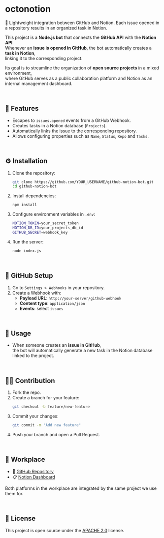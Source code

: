 # octonotion

🐙 Lightweight integration between GitHub and Notion. Each issue opened in a repository results in an organized task in Notion.

This project is a **Node.js bot** that connects the **GitHub API** with the **Notion API**.  
Whenever an **issue is opened in GitHub**, the bot automatically creates a **task in Notion**,  
linking it to the corresponding project.

Its goal is to streamline the organization of **open source projects** in a mixed environment,  
where GitHub serves as a public collaboration platform and Notion as an internal management dashboard.

<br>

## 🚀 Features

- Escapes to `issues.opened` events from a GitHub Webhook.
- Creates tasks in a Notion database (`Projects`).
- Automatically links the issue to the corresponding repository.
- Allows configuring properties such as `Name`, `Status`, `Repo` and `Tasks`.

<br>

## ⚙️ Installation

1. Clone the repository:

   ```bash
   git clone https://github.com/YOUR_USERNAME/github-notion-bot.git
   cd github-notion-bot
   ```

2. Install dependencies:

   ```bash
   npm install
   ```

3. Configure environment variables in `.env`:

   ```bash
   NOTION_TOKEN=your_secret_token
   NOTION_DB_ID=your_projects_db_id
   GITHUB_SECRET=webhook_key
   ```

4. Run the server:
   ```bash
   node index.js
   ```

<br>

## 🔗 GitHub Setup

1. Go to `Settings > Webhooks` in your repository.
2. Create a Webhook with:
   - **Payload URL**: `http://your-server/github-webhook`
   - **Content type**: `application/json`
   - **Events**: select `issues`

<br>

## 📝 Usage

- When someone creates an **issue in GitHub**,  
  the bot will automatically generate a new task in the Notion database linked to the project.

<br>

## 👩‍💻 Contribution

1. Fork the repo.
2. Create a branch for your feature:
   ```bash
   git checkout -b feature/new-feature
   ```
3. Commit your changes:
   ```bash
   git commit -m "Add new feature"
   ```
4. Push your branch and open a Pull Request.

<br>

## 🚀 Workplace

- 📂 [GitHub Repository](https://github.com/nady4/octonotion)
- 📋 [Notion Dashboard](https://www.notion.so/)

Both platforms in the workplace are integrated by the same project we use them for.

<br>

## 📄 License

This project is open source under the [APACHE 2.0](LICENSE) license.
